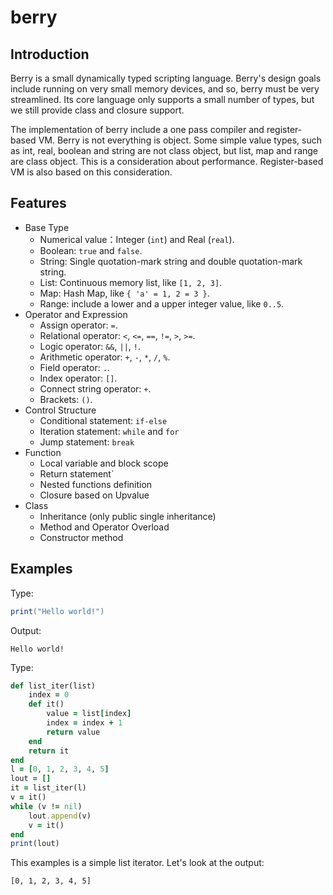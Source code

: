 # berry

## Introduction

Berry is a small dynamically typed scripting language. Berry's design goals include running on very small memory devices, and so, berry must be very streamlined. Its core language only supports a small number of types, but we still provide class and closure support.

The implementation of berry include a one pass compiler and register-based VM. Berry is not everything is object. Some simple value types, such as int, real, boolean and string are not class object, but list, map and range are class object. This is a consideration about performance. Register-based VM is also based on this consideration.

## Features

* Base Type
  * Numerical value：Integer (`int`) and Real (`real`).
  * Boolean: `true` and `false`.
  * String: Single quotation-mark string and double quotation-mark string.
  * List: Continuous memory list, like `[1, 2, 3]`.
  * Map: Hash Map, like `{ 'a' = 1, 2 = 3 }`.
  * Range: include a lower and a upper integer value, like `0..5`.
* Operator and Expression
  * Assign operator: `=`.
  * Relational operator: `<`, `<=`, `==`, `!=`, `>`, `>=`.
  * Logic operator: `&&`, `||`, `!`.
  * Arithmetic operator: `+`, `-`, `*`, `/`, `%`.
  * Field operator: `.`.
  * Index operator: `[]`.
  * Connect string operator: `+`.
  * Brackets: `()`.
* Control Structure
  * Conditional statement: `if-else`
  * Iteration statement: `while` and `for`
  * Jump statement: `break`
* Function
  * Local variable and block scope
  * Return statement`
  * Nested functions definition
  * Closure based on Upvalue
* Class
  * Inheritance (only public single inheritance)
  * Method and Operator Overload
  * Constructor method

## Examples

Type:

``` lua
print("Hello world!")
```

Output:

```
Hello world!
```

Type:

```ruby
def list_iter(list)
    index = 0
    def it()
        value = list[index]
        index = index + 1
        return value
    end
    return it
end
l = [0, 1, 2, 3, 4, 5]
lout = []
it = list_iter(l)
v = it()
while (v != nil)
    lout.append(v)
    v = it()
end
print(lout)

```

This examples is a simple list iterator. Let's look at the output:

```
[0, 1, 2, 3, 4, 5]
```

